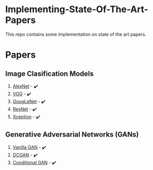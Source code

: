 # Implementing-State-Of-The-Art-Papers 
This repo contains some implementation on state of the art papers. <br> 

# Papers 
## Image Clasification Models
1. [AlexNet](https://github.com/Aman-Agrawal01/Implementing-State-Of-The-Art-Papers/tree/main/AlexNet) - :heavy_check_mark:<br>
2. [VGG](https://github.com/Aman-Agrawal01/Implementing-State-Of-The-Art-Papers/tree/main/VGG) - :heavy_check_mark: <br>
3. [GoogLeNet](https://github.com/Aman-Agrawal01/Implementing-State-Of-The-Art-Papers/tree/main/GoogLeNet) - :heavy_check_mark: <br>
4. [ResNet](https://github.com/Aman-Agrawal01/Implementing-State-Of-The-Art-Papers/tree/main/Resnet34) - :heavy_check_mark: <br>
5. [Xception](https://github.com/Aman-Agrawal01/Implementing-State-Of-The-Art-Papers/tree/main/Xception) - :heavy_check_mark: <br>

## Generative Adversarial Networks (GANs)
1. [Vanilla GAN](https://github.com/Aman-Agrawal01/Implementing-State-Of-The-Art-Papers/tree/main/VanillaGAN) - :heavy_check_mark: <br>
2. [DCGAN](https://github.com/Aman-Agrawal01/Implementing-State-Of-The-Art-Papers/tree/main/DCGAN) - :heavy_check_mark: <br>
3. [Conditional GAN](https://github.com/Aman-Agrawal01/Implementing-State-Of-The-Art-Papers/tree/main/Conditional%20GAN) - :heavy_check_mark: <br>
